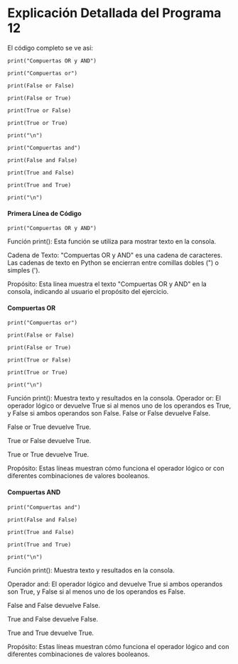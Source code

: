 # Explicación Detallada del Programa 12
El código completo se ve así:

```print("Compuertas OR y AND")```

```print("Compuertas or")```

```print(False or False)```

```print(False or True)```

```print(True or False)```

```print(True or True)```

```print("\n")```

```print("Compuertas and")```

```print(False and False)```

```print(True and False)```

```print(True and True)```

```print("\n")```
#### Primera Línea de Código
```print("Compuertas OR y AND")```

Función print(): Esta función se utiliza para mostrar texto en la consola.

Cadena de Texto: "Compuertas OR y AND" es una cadena de caracteres. Las cadenas de texto en Python se encierran entre comillas dobles (") o simples (').

Propósito: Esta línea muestra el texto "Compuertas OR y AND" en la consola, indicando al usuario el propósito del ejercicio.
#### Compuertas OR
```print("Compuertas or")```

```print(False or False)```

```print(False or True)```

```print(True or False)```

```print(True or True)```

```print("\n")```

Función print(): Muestra texto y resultados en la consola.
Operador or: El operador lógico or devuelve True si al menos uno de los operandos es True, y False si ambos operandos son False.
False or False devuelve False.

False or True devuelve True.

True or False devuelve True.

True or True devuelve True.

Propósito: Estas líneas muestran cómo funciona el operador lógico or con diferentes combinaciones de valores booleanos.
#### Compuertas AND
```print("Compuertas and")```

```print(False and False)```

```print(True and False)```

```print(True and True)```

```print("\n")```

Función print(): Muestra texto y resultados en la consola.

Operador and: El operador lógico and devuelve True si ambos operandos son True, y False si al menos uno de los operandos es False.

False and False devuelve False.

True and False devuelve False.

True and True devuelve True.

Propósito: Estas líneas muestran cómo funciona el operador lógico and con diferentes combinaciones de valores booleanos.

